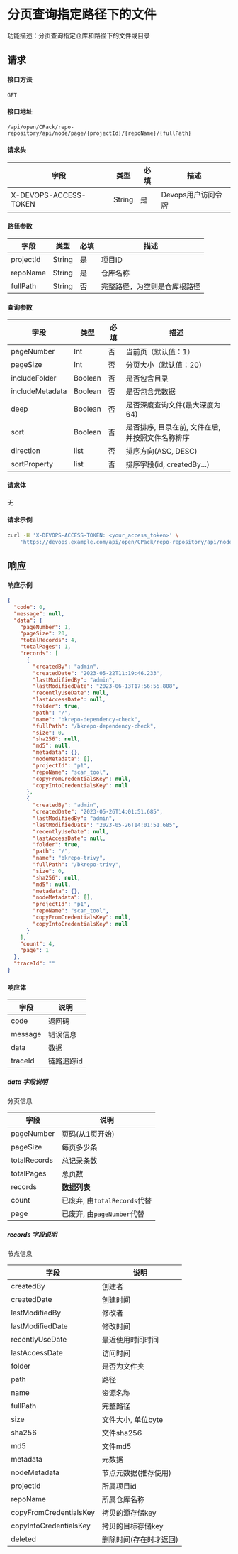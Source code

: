 # 分页查询指定路径下的文件

功能描述：分页查询指定仓库和路径下的文件或目录



## 请求

#### 接口方法

`GET`

#### 接口地址

`/api/open/CPack/repo-repository/api/node/page/{projectId}/{repoName}/{fullPath}`

#### 请求头

| 字段                  | 类型   | 必填 | 描述               |
| --------------------- | ------ | ---- | ------------------ |
| X-DEVOPS-ACCESS-TOKEN | String | 是   | Devops用户访问令牌 |

#### 路径参数

| 字段      | 类型   | 必填 | 描述                         |
| --------- | ------ | ---- | ---------------------------- |
| projectId | String | 是   | 项目ID                       |
| repoName  | String | 是   | 仓库名称                     |
| fullPath  | String | 否   | 完整路径，为空则是仓库根路径 |

#### 查询参数

| 字段            | 类型    | 必填 | 描述                                             |
| --------------- | ------- | ---- | ------------------------------------------------ |
| pageNumber      | Int     | 否   | 当前页（默认值：1）                              |
| pageSize        | Int     | 否   | 分页大小（默认值：20）                           |
| includeFolder   | Boolean | 否   | 是否包含目录                                     |
| includeMetadata | Boolean | 否   | 是否包含元数据                                   |
| deep            | Boolean | 否   | 是否深度查询文件(最大深度为64)                   |
| sort            | Boolean | 否   | 是否排序, 目录在前, 文件在后, 并按照文件名称排序 |
| direction       | list    | 否   | 排序方向(ASC, DESC)                              |
| sortProperty    | list    | 否   | 排序字段(id, createdBy...)                       |

#### 请求体

无

#### 请求示例

```bash
curl -H 'X-DEVOPS-ACCESS-TOKEN: <your_access_token>' \
    'https://devops.example.com/api/open/CPack/repo-repository/api/node/page/{projectId}/{repoName}/{fullPath}
```



## 响应

#### 响应示例

```json
{
  "code": 0,
  "message": null,
  "data": {
    "pageNumber": 1,
    "pageSize": 20,
    "totalRecords": 4,
    "totalPages": 1,
    "records": [
      {
        "createdBy": "admin",
        "createdDate": "2023-05-22T11:19:46.233",
        "lastModifiedBy": "admin",
        "lastModifiedDate": "2023-06-13T17:56:55.808",
        "recentlyUseDate": null,
        "lastAccessDate": null,
        "folder": true,
        "path": "/",
        "name": "bkrepo-dependency-check",
        "fullPath": "/bkrepo-dependency-check",
        "size": 0,
        "sha256": null,
        "md5": null,
        "metadata": {},
        "nodeMetadata": [],
        "projectId": "p1",
        "repoName": "scan_tool",
        "copyFromCredentialsKey": null,
        "copyIntoCredentialsKey": null
      },
      {
        "createdBy": "admin",
        "createdDate": "2023-05-26T14:01:51.685",
        "lastModifiedBy": "admin",
        "lastModifiedDate": "2023-05-26T14:01:51.685",
        "recentlyUseDate": null,
        "lastAccessDate": null,
        "folder": true,
        "path": "/",
        "name": "bkrepo-trivy",
        "fullPath": "/bkrepo-trivy",
        "size": 0,
        "sha256": null,
        "md5": null,
        "metadata": {},
        "nodeMetadata": [],
        "projectId": "p1",
        "repoName": "scan_tool",
        "copyFromCredentialsKey": null,
        "copyIntoCredentialsKey": null
      }
    ],
    "count": 4,
    "page": 1
  },
  "traceId": ""
}
```

#### 响应体

| 字段    | 说明       |
| ------- | ---------- |
| code    | 返回码     |
| message | 错误信息   |
| data    | 数据       |
| traceId | 链路追踪id |

##### data 字段说明

分页信息

| 字段           | 说明                     |
|--------------|------------------------|
| pageNumber   | 页码(从1页开始)              |
| pageSize     | 每页多少条                  |
| totalRecords | 总记录条数                  |
| totalPages   | 总页数                    |
| records      | **数据列表**               |
| count        | 已废弃, 由`totalRecords`代替 |
| page         | 已废弃, 由`pageNumber`代替   |

##### records 字段说明

节点信息

| 字段                     | 说明           |
|------------------------|--------------|
| createdBy              | 创建者          |
| createdDate            | 创建时间         |
| lastModifiedBy         | 修改者          |
| lastModifiedDate       | 修改时间         |
| recentlyUseDate        | 最近使用时间时间     |
| lastAccessDate         | 访问时间         |
| folder                 | 是否为文件夹       |
| path                   | 路径           |
| name                   | 资源名称         |
| fullPath               | 完整路径         |
| size                   | 文件大小, 单位byte |
| sha256                 | 文件sha256     |
| md5                    | 文件md5        |
| metadata               | 元数据          |
| nodeMetadata           | 节点元数据(推荐使用)  |
| projectId              | 所属项目id       |
| repoName               | 所属仓库名称       |
| copyFromCredentialsKey | 拷贝的源存储key    |
| copyIntoCredentialsKey | 拷贝的目标存储key   |
| deleted                | 删除时间(存在时才返回) |
